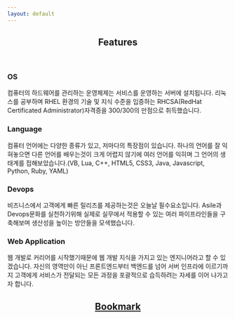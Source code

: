 ```yaml
---
layout: default
---
```


<!-- Section -->
<section>
	<header class="major">
		<h2>Features</h2>
	</header>
	<div class="features">
		<article>
			<span class="icon fa-linux"></span>
			<div class="content">
				<h3>OS</h3>
				<p>컴퓨터의 하드웨어를 관리하는 운영체제는 서비스를 운영하는 서버에 설치됩니다. 리눅스를 공부하며 RHEL 환경의 기술 및 지식 수준을 입증하는 RHCSA(RedHat Certificated Administrator)자격증을 300/300의 만점으로 취득했습니다.</p>
			</div>
		</article>
		<article>
			<span class="icon fa-commenting"></span>
			<div class="content">
				<h3>Language</h3>
				<p>컴퓨터 언어에는 다양한 종류가 있고, 저마다의 특장점이 있습니다. 하나의 언어를 잘 익혀놓으면 다른 언어를 배우는것이 크게 어렵지 않기에 여러 언어를 익히며 그 언어의 생태계를 접해보았습니다.(VB, Lua, C++, HTML5, CSS3, Java, Javascript, Python, Ruby, YAML)</p>
			</div>
		</article>
		<article>
			<span class="icon fa-git"></span>
			<div class="content">
				<h3>Devops</h3>
				<p>비즈니스에서 고객에게 빠른 릴리즈를 제공하는것은 오늘날 필수요소입니다. Asile과 Devops문화를 실천하기위해 실제로 실무에서 적용할 수 있는 여러 파이프라인들을 구축해보며 생산성을 높이는 방안들을 모색했습니다.</p>
			</div>
		</article>
		<article>
			<span class="icon fa-html5"></span>
			<div class="content">
				<h3>Web Application</h3>
				<p>웹 개발로 커리어를 시작했기때문에 웹 개발 지식을 가지고 있는 엔지니어라고 할 수 있겠습니다. 자신의 영역만이 아닌 프론트엔드부터 백엔드를 넘어 서버 인프라에 이르기까지 고객에게 서비스가 전달되는 모든 과정을 포괄적으로 습득하려는 자세를 이어 나가고자 합니다.</p>
			</div>
		</article>
	</div>
</section>

<!-- Section -->
<section>
	<header class="major">
		<h2><a href="bookmark">Bookmark</a></h2>
	</header>
	<div class="posts" id="bookmark">
		<!-- <article>
			<a href="#" class="image"><img src="{{ url }}/assets/images/pic01.jpg" alt="" /></a>
			<h3>Interdum aenean</h3>
			<p>Aenean ornare velit lacus, ac varius enim lorem ullamcorper dolore. Proin aliquam facilisis ante interdum. Sed nulla amet lorem feugiat tempus aliquam.</p>
			<ul class="actions">
				<li><a href="#" class="button">More</a></li>
			</ul>
		</article>
		<article>
			<a href="#" class="image"><img src="{{ url }}/assets/images/pic02.jpg" alt="" /></a>
			<h3>Nulla amet dolore</h3>
			<p>Aenean ornare velit lacus, ac varius enim lorem ullamcorper dolore. Proin aliquam facilisis ante interdum. Sed nulla amet lorem feugiat tempus aliquam.</p>
			<ul class="actions">
				<li><a href="#" class="button">More</a></li>
			</ul>
		</article>
		<article>
			<a href="#" class="image"><img src="{{ url }}/assets/images/pic03.jpg" alt="" /></a>
			<h3>Tempus ullamcorper</h3>
			<p>Aenean ornare velit lacus, ac varius enim lorem ullamcorper dolore. Proin aliquam facilisis ante interdum. Sed nulla amet lorem feugiat tempus aliquam.</p>
			<ul class="actions">
				<li><a href="#" class="button">More</a></li>
			</ul>
		</article>
		<article>
			<a href="#" class="image"><img src="{{ url }}/assets/images/pic04.jpg" alt="" /></a>
			<h3>Sed etiam facilis</h3>
			<p>Aenean ornare velit lacus, ac varius enim lorem ullamcorper dolore. Proin aliquam facilisis ante interdum. Sed nulla amet lorem feugiat tempus aliquam.</p>
			<ul class="actions">
				<li><a href="#" class="button">More</a></li>
			</ul>
		</article>
		<article>
			<a href="#" class="image"><img src="{{ url }}/assets/images/pic05.jpg" alt="" /></a>
			<h3>Feugiat lorem aenean</h3>
			<p>Aenean ornare velit lacus, ac varius enim lorem ullamcorper dolore. Proin aliquam facilisis ante interdum. Sed nulla amet lorem feugiat tempus aliquam.</p>
			<ul class="actions">
				<li><a href="#" class="button">More</a></li>
			</ul>
		</article>
		<article>
			<a href="#" class="image"><img src="{{ url }}/assets/images/pic06.jpg" alt="" /></a>
			<h3>Amet varius aliquam</h3>
			<p>Aenean ornare velit lacus, ac varius enim lorem ullamcorper dolore. Proin aliquam facilisis ante interdum. Sed nulla amet lorem feugiat tempus aliquam.</p>
			<ul class="actions">
				<li><a href="#" class="button">More</a></li>
			</ul>
		</article> -->
	</div>
</section>
<script src="/assets/js/private.js"></script>